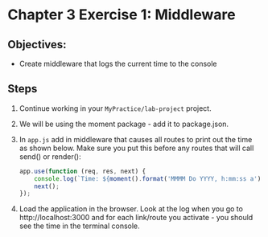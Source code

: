 # Chapter 3 Exercise 1: Middleware

## Objectives:
* Create middleware that logs the current time to the console


## Steps

1. Continue working in your `MyPractice/lab-project` project. 

1. We will be using the moment package - add it to package.json.

1. In `app.js` add in middleware that causes all routes to print out the time as shown below. Make sure you put this before any routes that will call send() or render():

    ``` javascript
    app.use(function (req, res, next) {
        console.log(`Time: ${moment().format('MMMM Do YYYY, h:mm:ss a')}  `);
        next();
    });
    ``` 

1. Load the application in the browser. Look at the log when you go to http://localhost:3000 and for each link/route you activate - you should see the time in the terminal console.